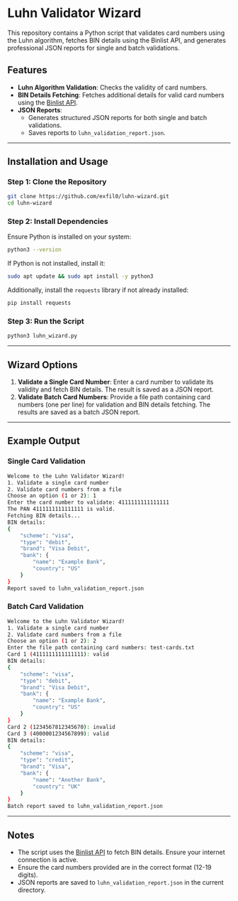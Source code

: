 # Luhn Validator Wizard

This repository contains a Python script that validates card numbers using the Luhn algorithm, fetches BIN details using the Binlist API, and generates professional JSON reports for single and batch validations.

## Features

- **Luhn Algorithm Validation**: Checks the validity of card numbers.
- **BIN Details Fetching**: Fetches additional details for valid card numbers using the [Binlist API](https://binlist.net/).
- **JSON Reports**:
  - Generates structured JSON reports for both single and batch validations.
  - Saves reports to `luhn_validation_report.json`.

---

## Installation and Usage

### Step 1: Clone the Repository

```bash
git clone https://github.com/exfil0/luhn-wizard.git
cd luhn-wizard
```

### Step 2: Install Dependencies

Ensure Python is installed on your system:

```bash
python3 --version
```

If Python is not installed, install it:

```bash
sudo apt update && sudo apt install -y python3
```

Additionally, install the `requests` library if not already installed:

```bash
pip install requests
```

### Step 3: Run the Script

```bash
python3 luhn_wizard.py
```

---

## Wizard Options

1. **Validate a Single Card Number**: Enter a card number to validate its validity and fetch BIN details. The result is saved as a JSON report.
2. **Validate Batch Card Numbers**: Provide a file path containing card numbers (one per line) for validation and BIN details fetching. The results are saved as a batch JSON report.

---

## Example Output

### Single Card Validation
```bash
Welcome to the Luhn Validator Wizard!
1. Validate a single card number
2. Validate card numbers from a file
Choose an option (1 or 2): 1
Enter the card number to validate: 4111111111111111
The PAN 4111111111111111 is valid.
Fetching BIN details...
BIN details:
{
    "scheme": "visa",
    "type": "debit",
    "brand": "Visa Debit",
    "bank": {
        "name": "Example Bank",
        "country": "US"
    }
}
Report saved to luhn_validation_report.json
```

### Batch Card Validation
```bash
Welcome to the Luhn Validator Wizard!
1. Validate a single card number
2. Validate card numbers from a file
Choose an option (1 or 2): 2
Enter the file path containing card numbers: test-cards.txt
Card 1 (4111111111111111): valid
BIN details:
{
    "scheme": "visa",
    "type": "debit",
    "brand": "Visa Debit",
    "bank": {
        "name": "Example Bank",
        "country": "US"
    }
}
Card 2 (1234567812345670): invalid
Card 3 (4000001234567899): valid
BIN details:
{
    "scheme": "visa",
    "type": "credit",
    "brand": "Visa",
    "bank": {
        "name": "Another Bank",
        "country": "UK"
    }
}
Batch report saved to luhn_validation_report.json
```

---

## Notes

- The script uses the [Binlist API](https://binlist.net/) to fetch BIN details. Ensure your internet connection is active.
- Ensure the card numbers provided are in the correct format (12-19 digits).
- JSON reports are saved to `luhn_validation_report.json` in the current directory.
